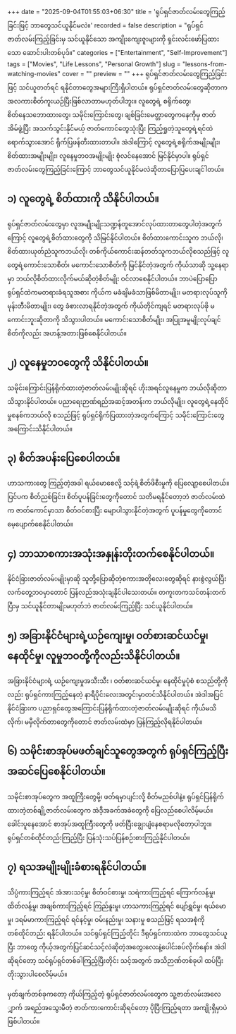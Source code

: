 +++
date = "2025-09-04T01:55:03+06:30"
title = 'ရုပ်ရှင်ဇာတ်လမ်းတွေကြည့်ခြင်းဖြင့် ဘာတွေသင်ယူနိုင်မလဲ။'
recorded = false
description = "ရုပ်ရှင်ဇာတ်လမ်းကြည့်ခြင်းမှ သင်ယူနိုင်သော အကျိုးကျေးဇူးများကို ရှင်းလင်းဖော်ပြထားသော ဆောင်းပါးတစ်ပုဒ်။"
categories = ["Entertainment", "Self-Improvement"]
tags = ["Movies", "Life Lessons", "Personal Growth"]
slug = "lessons-from-watching-movies"
cover = ""
preview = ""
+++
ရုပ်ရှင်ဇာတ်လမ်းတွေကြည့်ခြင်းဖြင့် သင်ယူတတ်ရင် ရနိုင်တာတွေအများကြီးရှိပါတယ်။ ရုပ်ရှင်ဇာတ်လမ်းတွေဆိုတာက အလကားစိတ်ကူးယဉ်ပြီးဖြစ်လာတာမဟုတ်ပါဘူး။ လူတွေရဲ့ စရိုက်တွေ၊ စိတ်နေသဘောထားတွေ၊ သမိုင်းကြောင်းတွေ၊ ချစ်ခြင်းမေတ္တာတွေကနေကိုမှ ဇာတ်အိမ်ဖွဲ့ပြီး အသက်သွင်းနိုင်မယ့် ဇာတ်ကောင်တွေသုံးပြီး ကြည့်ရှုတဲ့သူတွေရဲ့ရင်ထဲရောက်သွားအောင် ရိုက်ပြဖန်တီးထားတာပါ။ အဲဒါကြောင့် လူတွေရဲ့စရိုက်အမျိုးမျိုး၊ စိတ်ထားအမျိုးမျိုး၊ လူနေမှုဘဝအမျိုးမျိုး စုံလင်နေအောင် မြင်နိုင်မှာပါ။ ရုပ်ရှင်ဇာတ်လမ်းတွေကြည့်ခြင်းကြောင့် ဘာတွေသင်ယူနိုင်မလဲဆိုတာပြောပြပေးချင်ါတယ်။

## ၁) လူတွေရဲ့ စိတ်ထားကို သိနိုင်ပါတယ်။
ရုပ်ရှင်ဇာတ်လမ်းတွေမှာ လူအမျိုးမျိုးသဏ္ဍန်တူအောင်လုပ်ထားတာတွေပါတဲ့အတွက်ကြောင့် လူတွေရဲ့စိတ်ထားတွေကို သိမြင်နိုင်ပါတယ်။ စိတ်ထားကောင်းသူက ဘယ်လို၊ စိတ်ထားယုတ်ညံသူကဘယ်လို၊ တစ်ကိုယ်ကောင်းဆန်တတ်သူကဘယ်လိုစသည်ဖြင့် လူတွေရဲ့ကောင်းသောစိတ်၊ မကောင်းသောစိတ်ကို မြင်နိုင်တဲ့အတွက် ကိုယ်သာဆို သူ့နေရာမှာ ဘယ်လိုစိတ်ထားလိုက်မယ်ဆိုတဲ့စိတ်မျိုး ဝင်လာစေနိုင်ပါတယ်။ ဘာပဲပြောပြော ရုပ်ရှင်ထဲကမတရားခံရသူအစား ကိုယ်က မခံချိမခံသာဖြစ်မိတာမျိုး၊ မတရားလုပ်သူကို မုန်းတီးမိတာမျိုး၊ တွေ ခံစားလာရနိုင်တဲ့အတွက် ကိုယ်တိုင်ကျရင် မတရားလုပ်ဖို မကောင်းဘူးဆိုတာကို သိသွားပါတယ်။ မကောင်းသောစိတ်မျိုး၊ အပြုအမူမျိုးလုပ်ချင်စိတ်ကိုလည်း အဟန့်အတားဖြစ်စေနိုင်ပါတယ်။

## ၂) လူနေမှုဘဝတွေကို သိနိုင်ပါတယ်။
သမိုင်းကြောင်းပြန်ရိုက်ထားတဲ့ဇာတ်လမ်းမျိုးဆိုရင် ဟိုးအရင်လူနေမှုက ဘယ်လိုဆိုတာ သိသွားနိုင်ပါတယ်။ ပညာရေးဉာဏ်ရည်အဆင့်အတန်းက ဘယ်လိုမျိုး၊ လူတွေရဲ့နေထိုင်မှုစနစ်ကဘယ်လို စသည်ဖြင့် ရုပ်ရှင်ရိုက်ပြထားတဲ့အတွက်ကြောင့် သမိုင်းကြောင်းတွေအကြောင်းသိနိုင်ပါတယ်။

## ၃) စိတ်အပန်းပြေစေပါတယ်။
ဟာသကားတွေ ကြည့်တဲ့အခါ ရယ်မောစေလို့ သင့်ရဲ့စိတ်ဖိစီးမှုကို ပြေလျော့စေပါတယ်။ ပြင်ပက စိတ်ညစ်ခြင်း၊ စိတ်ပူပန်ခြင်းတွေကိုတောင် သတိမရနိုင်တော့ဘဲ ဇာတ်လမ်းထဲက ဇာတ်ကောင်မှာသာ စိတ်ဝင်စားပြီး မျောပါသွားနိုင်တဲ့အတွက် ပူပန်မှုတွေကိုတောင် မေ့ပျောက်စေနိုင်ပါတယ်။

## ၄) ဘာသာစကားအသုံးအနှုန်းတိုးတက်စေနိုင်ပါတယ်။
နိုင်ငံခြားဇာတ်လမ်းမျိုးမှာဆို သူတို့ပြောဆိုတဲ့စကားအတိုလေးတွေဆိုရင် နားစွဲလွယ်ပြီး လက်တွေ့ဘဝမှာတောင် ပြန်လည်အသုံးချနိုင်ပါသေးတယ်။ တကူးတကသင်တန်းတက်ပြီးမှ သင်ယူနိုင်တာမျိုးမဟုတ်ဘဲ ဇာတ်လမ်းကြည့်ပြီး သင်ယူနိုင်ပါတယ်။

## ၅) အခြားနိုင်ငံများရဲ့ယဉ်ကျေးမှု၊ ဝတ်စားဆင်ယင်မှု၊ နေထိုင်မှု၊ လူမှုဘဝတို့ကိုလည်းသိနိုင်ပါတယ်။
အခြားနိုင်ငံများရဲ့ ယဉ်ကျေးမှုအသီးသီး ၊ ဝတ်စားဆင်ယင်မှု၊ နေထိုင်မှုပုံစံ စသည်တို့ကိုလည်း ရုပ်ရှင်ကားကြည့်နေတဲ့ နာရီပိုင်းလေးအတွင်းမှာတင်သိနိုင်ပါတယ်။ အဲဒါအပြင် နိုင်ငံခြားက ပညာရှင်တွေအကြောင်းပြန်ရိုက်ထားတဲ့ဇာတ်လမ်းမျိုးဆိုရင် ကိုယ်မသိလိုက်၊ မမှီလိုက်တာတွေကိုတောင် ဇာတ်လမ်းထဲမှာ ပြန်ကြည့်လိုရနိုင်ပါတယ်။

## ၆) သမိုင်းစာအုပ်မဖတ်ချင်သူတွေအတွက် ရုပ်ရှင်ကြည့်ပြီး အဆင်ပြေစေနိုင်ပါတယ်။
သမိုင်းစာအုပ်တွေက အထူကြီးတွေမို့၊ ဖတ်ရမှာပျင်းလို့ စိတ်မညစ်ပါနဲ့။ ရုပ်ရှင်ပြန်ရိုက်ထားတဲ့တစ်ချို့ဇာတ်လမ်းတွေက အဲဒီ့အခက်အခဲတွေကို ပြေလည်စေပါလိမ့်မယ်။ ခေါင်းပူနေအောင် စာအုပ်အထူကြီးတွေကို ဖတ်ပြီးချွေးပျံနေစရာမလိုတော့ပါဘူး။ ရုပ်ရှင်တစ်ထိုင်တည်းကြည့်ပြီး ပြန်သုံးသပ်ပြန်စဉ်းစားကြည့်နိုင်ပါတယ်။

## ၇) ရသအမျိုးမျိုးခံစားရနိုင်ပါတယ်။
သိပ္ပံကားကြည့်ရင် အံအားသင့်မှု၊ စိတ်ဝင်စားမှု၊ သရဲကားကြည့်ရင် ကြောက်လန့်မှု၊ ထိတ်လန့်မှု၊ အချစ်ကားကြည့်ရင် ကြည်နူးမှု၊ ဟာသကားကြည့်ရင် ပျော်ရွှင်မှု၊ ရယ်မောမှု၊ ဒရမ်မာကားကြည့်ရင် ရင်နင့်မှု၊ ဝမ်းနည်းမှု၊ သနားမှု စသည်ဖြင့် ရသအစုံကို တစ်ထိုင်တည်း ရနိုင်ပါတယ်။
သင်ရုပ်ရှင်ကြည့်တိုင်း ဒီရုပ်ရှင်ကားထဲက ဘာတွေသင်ယူပြီး ဘာတွေ ကိုယ့်အတွက်ပြင်ဆင်သင့်လဲဆိုတဲ့အတွေးလေးနဲ့ပေါင်းစပ်လိုက်နော်။ အဲဒါဆိုရင်တော့ သင်ရုပ်ရှင်တစ်ခါကြည့်ပြီးတိုင်း သင့်အတွက် အသိဉာဏ်တစ်ခုပါ ထပ်ပြီးတိုးသွားပါစေလိမ့်မယ်။

မှတ်ချက်တစ်ခုကတော့ ကိုယ်ကြည့်တဲ့ ရုပ်ရှင်ဇာတ်လမ်းတွေက သူ့ဇာတ်လမ်းအလေ ျှာက် အရည်အသွေးမီတဲ့ ဇာတ်ကားကောင်းဆိုရင်တော့ ပိုပြီးကြည့်ရတာ အကျိုးရှိမှာပဲ ဖြစ်ပါတယ်။